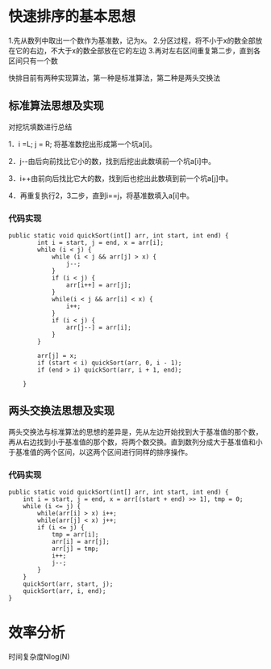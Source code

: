 # 快速排序的基本思想
1.先从数列中取出一个数作为基准数，记为x。
2.分区过程，将不小于x的数全部放在它的右边，不大于x的数全部放在它的左边
3.再对左右区间重复第二步，直到各区间只有一个数

快排目前有两种实现算法，第一种是标准算法，第二种是两头交换法

## 标准算法思想及实现
对挖坑填数进行总结

1．i =L; j = R; 将基准数挖出形成第一个坑a[i]。

2．j--由后向前找比它小的数，找到后挖出此数填前一个坑a[i]中。

3．i++由前向后找比它大的数，找到后也挖出此数填到前一个坑a[j]中。

4．再重复执行2，3二步，直到i==j，将基准数填入a[i]中。
### 代码实现

```
public static void quickSort(int[] arr, int start, int end) {
        int i = start, j = end, x = arr[i];
        while (i < j) {
            while (i < j && arr[j] > x) {
                j--;
            }
            if (i < j) {
                arr[i++] = arr[j];
            }
            while(i < j && arr[i] < x) {
                i++;
            }
            if (i < j) {
                arr[j--] = arr[i];
            }
        }

        arr[j] = x;
        if (start < i) quickSort(arr, 0, i - 1);
        if (end > i) quickSort(arr, i + 1, end);

    }
```
## 两头交换法思想及实现
两头交换法与标准算法的思想的差异是，先从左边开始找到大于基准值的那个数，再从右边找到小于基准值的那个数，将两个数交换。直到数列分成大于基准值和小于基准值的两个区间，以这两个区间进行同样的排序操作。
### 代码实现

```
public static void quickSort(int[] arr, int start, int end) {
    int i = start, j = end, x = arr[(start + end) >> 1], tmp = 0;
    while (i <= j) {
        while(arr[i] > x) i++;
        while(arr[j] < x) j++;
        if (i <= j) {
            tmp = arr[i];
            arr[i] = arr[j];
            arr[j] = tmp;
            i++;
            j--;
        }
    }
    quickSort(arr, start, j);
    quickSort(arr, i, end);
}
```
# 效率分析
时间复杂度Nlog(N)
